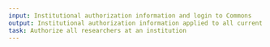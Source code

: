```yaml
---
input: Institutional authorization information and login to Commons
output: Institutional authorization information applied to all current and future institutional researchers
task: Authorize all researchers at an institution
---
```

